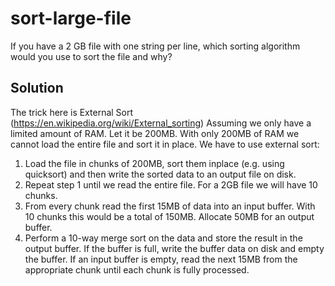 # sort-large-file
If you have a 2 GB file with one string per line, which sorting algorithm would you use to sort the file and why?

## Solution
The trick here is External Sort (https://en.wikipedia.org/wiki/External_sorting)
Assuming we only have a limited amount of RAM. Let it be 200MB. With only 200MB of RAM we cannot load the entire file and sort it in place. We have to use external sort:

1. Load the file in chunks of 200MB, sort them inplace (e.g. using quicksort) and then write the sorted data to an output file on disk.
2. Repeat step 1 until we read the entire file. For a 2GB file we will have 10 chunks.
3. From every chunk read the first 15MB of data into an input buffer. With 10 chunks this would be a total of 150MB. Allocate 50MB for an output buffer.
4. Perform a 10-way merge sort on the data and store the result in the output buffer. If the buffer is full, write the buffer data on disk and empty the buffer. If an input buffer is empty, read the next 15MB from the appropriate chunk until each chunk is fully processed.
